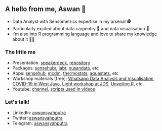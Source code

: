 ## A hello from me, Aswan 👋

- Data Analyst with Sensometrics expertise in my arsenal 🕵
- Particularly excited about data carpentry 🧰 and data visualisation 🎨
- I'm also into R programming language and love to share my knowledge about it 👨‍🏫

### The little me
- Presentation: [speakerdeck](https://speakerdeck.com/aswansyahputra), [repository](https://github.com/aswansyahputra/mytalk)
- Packages: [sensehubr](https://github.com/aswansyahputra/sensehubr), [jabr](https://github.com/aswansyahputra/jabr), [nusandata](https://github.com/aswansyahputra/nusandata), etc
- Apps: [sensehub](https://sensehub.sensolution.id), [mcdm](https://github.com/aswansyahputra/mcdm), [thermostats](https://github.com/aswansyahputra/thermostats), [aquastats](https://github.com/aswansyahputra/aquastats), etc
- Workshop materials [free]: [Whatsapp Data Analysis and Visualisation](https://github.com/aswansyahputra/wafun), [COVID-19 in West Java](https://github.com/aswansyahputra/coviz), [Light workshop at JDS](https://github.com/aswansyahputra/lightworks), [Unveiling R](https://github.com/aswansyahputra/unveiling-r), etc.
- Youtube: [channel](https://s.id/ytaswansyahputra), [scripts used in videos](https://github.com/aswansyahputra/tidycast)

### Let's talk!
- LinkedIn: [aswansyahputra](https://www.linkedin.com/in/aswansyahputra/)
- Twitter: [aswansyahputra](https://twitter.com/aswansyahputra_)
- Telegram: [aswansyahputra](https://t.me/aswansyahputra)
<!--
**aswansyahputra/aswansyahputra** is a ✨ _special_ ✨ repository because its `README.md` (this file) appears on your GitHub profile.

Here are some ideas to get you started:

- 🔭 I’m currently working on ...
- 🌱 I’m currently learning ...
- 👯 I’m looking to collaborate on ...
- 🤔 I’m looking for help with ...
- 💬 Ask me about ...
- 📫 How to reach me: ...
- 😄 Pronouns: ...
- ⚡ Fun fact: ...
-->
